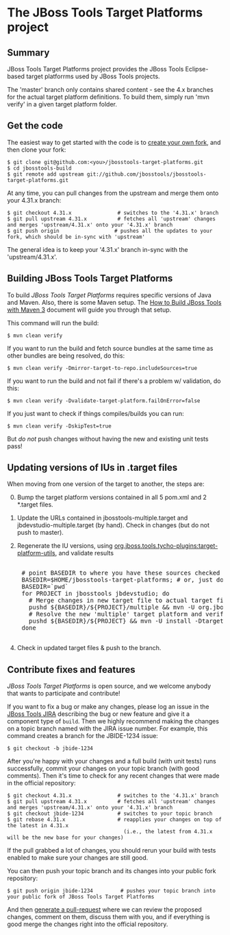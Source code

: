 # The JBoss Tools Target Platforms project


## Summary

JBoss Tools Target Platforms project provides the JBoss Tools Eclipse-based target platforrms used by JBoss Tools projects.

The 'master' branch only contains shared content - see the 4.x branches for the actual target platform definitions. To build them, simply run 'mvn verify' in a given target platform folder.


## Get the code

The easiest way to get started with the code is to [create your own fork](http://help.github.com/forking/), 
and then clone your fork:

    $ git clone git@github.com:<you>/jbosstools-target-platforms.git
    $ cd jbosstools-build
    $ git remote add upstream git://github.com/jbosstools/jbosstools-target-platforms.git
	
At any time, you can pull changes from the upstream and merge them onto your 4.31.x branch:

    $ git checkout 4.31.x               # switches to the '4.31.x' branch
    $ git pull upstream 4.31.x          # fetches all 'upstream' changes and merges 'upstream/4.31.x' onto your '4.31.x' branch
    $ git push origin                  # pushes all the updates to your fork, which should be in-sync with 'upstream'

The general idea is to keep your '4.31.x' branch in-sync with the
'upstream/4.31.x'.


## Building JBoss Tools Target Platforms

To build _JBoss Tools Target Platforms_ requires specific versions of Java and
Maven. Also, there is some Maven setup. The [How to Build JBoss Tools with Maven 3](https://community.jboss.org/wiki/HowToBuildJBossToolsWithMaven3)
document will guide you through that setup.

This command will run the build:

    $ mvn clean verify

If you want to run the build and fetch source bundles at the same time as other bundles are being resolved, do this:

    $ mvn clean verify -Dmirror-target-to-repo.includeSources=true

If you want to run the build and not fail if there's a problem w/ validation, do this:

    $ mvn clean verify -Dvalidate-target-platform.failOnError=false

If you just want to check if things compiles/builds you can run:

    $ mvn clean verify -DskipTest=true

But *do not* push changes without having the new and existing unit tests pass!
 

## Updating versions of IUs in .target files

When moving from one version of the target to another, the steps are:

0. Bump the target platform versions contained in all 5 pom.xml and 2 *.target files.

1. Update the URLs contained in jbosstools-multiple.target and jbdevstudio-multiple.target (by hand). Check in changes (but do not push to master).

2. Regenerate the IU versions, using <a href="https://github.com/jbosstools/jbosstools-maven-plugins/wiki">org.jboss.tools.tycho-plugins:target-platform-utils</a>, and validate results

<pre>

    # point BASEDIR to where you have these sources checked out
    BASEDIR=$HOME/jbosstools-target-platforms; # or, just do this:
    BASEDIR=`pwd`
    for PROJECT in jbosstools jbdevstudio; do 
      # Merge changes in new target file to actual target file
      pushd ${BASEDIR}/${PROJECT}/multiple && mvn -U org.jboss.tools.tycho-plugins:target-platform-utils:0.19.0-SNAPSHOT:fix-versions -DtargetFile=${PROJECT}-multiple.target && rm -f ${PROJECT}-multiple.target ${PROJECT}-multiple.target_update_hints.txt && mv -f ${PROJECT}-multiple.target_fixedVersion.target ${PROJECT}-multiple.target && popd
      # Resolve the new 'multiple' target platform and verify it is self-contained by building the 'unified' target platform too
      pushd ${BASEDIR}/${PROJECT} && mvn -U install -DtargetRepositoryUrl=file://${BASEDIR}/${PROJECT}/multiple/target/${PROJECT}-multiple.target.repo/ && popd
    done

</pre>

<ol><li value="4"> Check in updated target files & push to the branch.</li></ol>


## Contribute fixes and features

_JBoss Tools Target Platforms_ is open source, and we welcome anybody that wants to
participate and contribute!

If you want to fix a bug or make any changes, please log an issue in
the [JBoss Tools JIRA](https://issues.jboss.org/browse/JBIDE)
describing the bug or new feature and give it a component type of
`build`. Then we highly recommend making the changes on a
topic branch named with the JIRA issue number. For example, this
command creates a branch for the JBIDE-1234 issue:

	$ git checkout -b jbide-1234

After you're happy with your changes and a full build (with unit
tests) runs successfully, commit your changes on your topic branch
(with good comments). Then it's time to check for any recent changes
that were made in the official repository:

	$ git checkout 4.31.x               # switches to the '4.31.x' branch
	$ git pull upstream 4.31.x          # fetches all 'upstream' changes and merges 'upstream/4.31.x' onto your '4.31.x' branch
	$ git checkout jbide-1234           # switches to your topic branch
	$ git rebase 4.31.x                 # reapplies your changes on top of the latest in 4.31.x
	                                      (i.e., the latest from 4.31.x will be the new base for your changes)

If the pull grabbed a lot of changes, you should rerun your build with
tests enabled to make sure your changes are still good.

You can then push your topic branch and its changes into your public fork repository:

	$ git push origin jbide-1234         # pushes your topic branch into your public fork of JBoss Tools Target Platforms

And then [generate a pull-request](http://help.github.com/pull-requests/) where we can
review the proposed changes, comment on them, discuss them with you,
and if everything is good merge the changes right into the official
repository.
